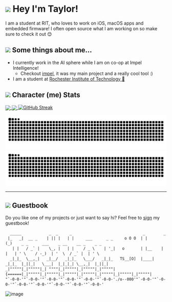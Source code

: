 # <img src="https://media.giphy.com/media/2wh8AaMZ2jtRseDQ3C/giphy.gif" width="35"> Hey I'm Taylor!
I am a student at RIT, who loves to work on iOS, macOS apps and embedded firmware! I often open source what I am working on so make sure to check it out 😊

## <img src="https://media.giphy.com/media/88hQmbBidKbZ4Z63sX/giphy.gif" width="25"/> Some things about me...
- I currently work in the AI sphere while I am on co-op at Impel Intelligence!
  - Checkout [impel](https://x.com/impel_ai), it was my main project and a really cool tool :)
- I am a student at [Rochester Institute of Technology 🐅](https://www.rit.edu/)

##  <img src="https://media.tenor.com/1MFEcgJWwlMAAAAi/vault-boy.gif" width="25"/> Character (me) Stats
<a href="https://github.com/anuraghazra/github-readme-stats">
  <img height=200 align="center" src="https://github-readme-stats-ruddy-five-19.vercel.app/api?username=actuallytaylor&show_icons=true&theme=transparent?" />
</a>
<a href="https://github.com/anuraghazra/github-readme-stats">
  <img height=200 align="center" src="https://github-readme-stats-ruddy-five-19.vercel.app/api/top-langs/?username=actuallytaylor&layout=compact&theme=transparent&langs_count=8&card_width=320?" />
</a>
<a href="https://git.io/streak-stats">
  <img src="https://github-readme-streak-stats-two-orpin.vercel.app?user=ActuallyTaylor&theme=transparent&card_width=480&card_height=200" alt="GitHub Streak" />
</a>

<!-- GitHub snake with light and dark mode -->
![Snake eating my GitHub stats](https://raw.githubusercontent.com/ActuallyTaylor/ActuallyTaylor/refs/heads/snake/github-contribution-grid-snake-dark.svg#gh-dark-mode-only)
![Snake eating my GitHub stats](https://raw.githubusercontent.com/ActuallyTaylor/ActuallyTaylor/refs/heads/snake/github-contribution-grid-snake.svg#gh-light-mode-only)

----

## <img src="https://media.giphy.com/media/iEbPnIPyh9Exq/giphy.gif" width="25"/> Guestbook
<!--START_SECTION:guestbook-->

Do you like one of my projects or just want to say hi? Feel free to [sign](https://github.com/muety/muety/issues/new?title=Guestbook) my guestbook!
<!--END_SECTION:guestbook-->

```
  _____            _  _     _                               _        _                                           
 |_   _|  __ _    | || |   | |     ___      _ _     o O O  | |      (_)    _ _      ___    _ __    __ _    _ _   
   | |   / _` |    \_, |   | |    / _ \    | '_|   o       | |__    | |   | ' \    / -_)  | '  \  / _` |  | ' \  
  _|_|_  \__,_|   _|__/   _|_|_   \___/   _|_|_   TS__[O]  |____|  _|_|_  |_||_|   \___|  |_|_|_| \__,_|  |_||_| 
_|"""""|_|"""""|_| """"|_|"""""|_|"""""|_|"""""| {======|_|"""""|_|"""""|_|"""""|_|"""""|_|"""""|_|"""""|_|"""""|
"`-0-0-'"`-0-0-'"`-0-0-'"`-0-0-'"`-0-0-'"`-0-0-'./o--000'"`-0-0-'"`-0-0-'"`-0-0-'"`-0-0-'"`-0-0-'"`-0-0-'"`-0-0-'
```
![image](https://github.com/user-attachments/assets/adcee253-fc77-4747-8b71-6d89f490708d)

<!--
### <img src="https://media.giphy.com/media/l41Ym0KvdRlGZwlTa/giphy.gif" width="25"> Open Sourcing my work is one of my favorite things!
#### Personal Open Source
[![Open CAN Monitor](https://github-readme-stats-ruby-rho-45.vercel.app/api/pin?theme=transparent&username=actuallytaylor&repo=OpenCANMonitor)](https://github.com/ActuallyTaylor/OpenCANMonitor)
[![My Person Website](https://github-readme-stats-ruby-rho-45.vercel.app/api/pin?theme=transparent&username=actuallytaylor&repo=Portfolio)](https://github.com/ActuallyTaylor/Portfolio)
[![Open Jellycuts](https://github-readme-stats-ruby-rho-45.vercel.app/api/pin?theme=transparent&username=OpenJelly&repo=Open-Jellycuts)](https://github.com/ActuallyTaylor/Open-Jellycuts)
[![Swift SFSymbols](https://github-readme-stats-ruby-rho-45.vercel.app/api/pin?theme=transparent&username=actuallytaylor&repo=SFSymbols)](https://github.com/ActuallyTaylor/SFSymbols)
[![Hydrogen Reporter](https://github-readme-stats-ruby-rho-45.vercel.app/api/pin?theme=transparent&username=actuallytaylor&repo=HydrogenReporter)](https://github.com/ActuallyTaylor/HydrogenReporter)
[![Firefly](https://github-readme-stats-ruby-rho-45.vercel.app/api/pin?theme=transparent&username=actuallytaylor&repo=Firefly)](https://github.com/ActuallyTaylor/Firefly)

#### School Clubs
At school I am on the [RIT Electric Vehicle Team](https://rit-evt.com/), I work on the Firmware team ensuring that all of the components of the bike can communicate and properly coordinate their actions. The two main projects I have worked on are the HUDL and our CAN abstraction layer.

[![EVT Core](https://github-readme-stats-ruby-rho-45.vercel.app/api/pin?theme=transparent&username=RIT-EVT&repo=EVT-core)](https://github.com/RIT-EVT/EVT-core)
[![HUDL](https://github-readme-stats-ruby-rho-45.vercel.app/api/pin?theme=transparent&username=RIT-EVT&repo=HUDL)](https://github.com/RIT-EVT/HUDL)

#### Work Open Source
[![Accessibiltiy Navigator](https://github-readme-stats-ruby-rho-45.vercel.app/api/pin?theme=transparent&username=impel-intelligence&repo=AccessibilityNavigator)](https://github.com/impel-intelligence/AccessibilityNavigator)
[![MagnitudeDB](https://github-readme-stats-ruby-rho-45.vercel.app/api/pin?theme=transparent&username=impel-intelligence&repo=MagnitudeDB)](https://github.com/impel-intelligence/MagnitudeDB)
[![SLlama](https://github-readme-stats-ruby-rho-45.vercel.app/api/pin?theme=transparent&username=impel-intelligence&repo=SLlama)](https://github.com/impel-intelligence/SLlama)
-->
